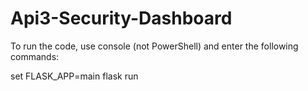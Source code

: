 # Api3-Security-Dashboard

To run the code, use console (not PowerShell) and enter the following commands:

set FLASK_APP=main
flask run 
